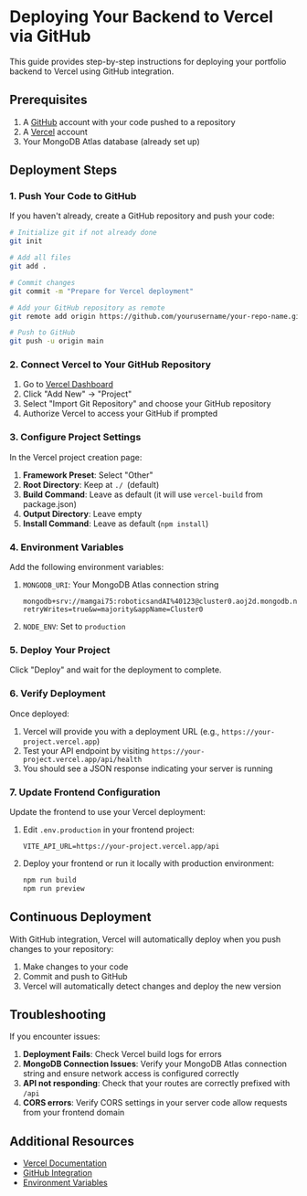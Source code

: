 # Deploying Your Backend to Vercel via GitHub

This guide provides step-by-step instructions for deploying your portfolio backend to Vercel using GitHub integration.

## Prerequisites

1. A [GitHub](https://github.com) account with your code pushed to a repository
2. A [Vercel](https://vercel.com) account
3. Your MongoDB Atlas database (already set up)

## Deployment Steps

### 1. Push Your Code to GitHub

If you haven't already, create a GitHub repository and push your code:

```bash
# Initialize git if not already done
git init

# Add all files
git add .

# Commit changes
git commit -m "Prepare for Vercel deployment"

# Add your GitHub repository as remote
git remote add origin https://github.com/yourusername/your-repo-name.git

# Push to GitHub
git push -u origin main
```

### 2. Connect Vercel to Your GitHub Repository

1. Go to [Vercel Dashboard](https://vercel.com/dashboard)
2. Click "Add New" → "Project"
3. Select "Import Git Repository" and choose your GitHub repository
4. Authorize Vercel to access your GitHub if prompted

### 3. Configure Project Settings

In the Vercel project creation page:

1. **Framework Preset**: Select "Other"
2. **Root Directory**: Keep at `./ `(default)
3. **Build Command**: Leave as default (it will use `vercel-build` from package.json)
4. **Output Directory**: Leave empty
5. **Install Command**: Leave as default (`npm install`)

### 4. Environment Variables

Add the following environment variables:

1. `MONGODB_URI`: Your MongoDB Atlas connection string
   ```
   mongodb+srv://mamgai75:roboticsandAI%40123@cluster0.aoj2d.mongodb.net/?retryWrites=true&w=majority&appName=Cluster0
   ```
2. `NODE_ENV`: Set to `production`

### 5. Deploy Your Project

Click "Deploy" and wait for the deployment to complete.

### 6. Verify Deployment

Once deployed:

1. Vercel will provide you with a deployment URL (e.g., `https://your-project.vercel.app`)
2. Test your API endpoint by visiting `https://your-project.vercel.app/api/health`
3. You should see a JSON response indicating your server is running

### 7. Update Frontend Configuration

Update the frontend to use your Vercel deployment:

1. Edit `.env.production` in your frontend project:
   ```
   VITE_API_URL=https://your-project.vercel.app/api
   ```
2. Deploy your frontend or run it locally with production environment:
   ```bash
   npm run build
   npm run preview
   ```

## Continuous Deployment

With GitHub integration, Vercel will automatically deploy when you push changes to your repository:

1. Make changes to your code
2. Commit and push to GitHub
3. Vercel will automatically detect changes and deploy the new version

## Troubleshooting

If you encounter issues:

1. **Deployment Fails**: Check Vercel build logs for errors
2. **MongoDB Connection Issues**: Verify your MongoDB Atlas connection string and ensure network access is configured correctly
3. **API not responding**: Check that your routes are correctly prefixed with `/api`
4. **CORS errors**: Verify CORS settings in your server code allow requests from your frontend domain

## Additional Resources

- [Vercel Documentation](https://vercel.com/docs)
- [GitHub Integration](https://vercel.com/docs/concepts/git/vercel-for-github)
- [Environment Variables](https://vercel.com/docs/concepts/projects/environment-variables) 